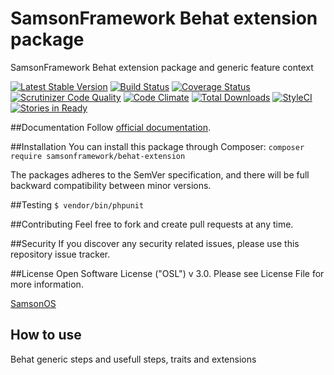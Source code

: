# SamsonFramework Behat extension package
 
SamsonFramework Behat extension package and generic feature context

[![Latest Stable Version](https://poser.pugx.org/samsonframework/jenkins-ci/v/stable.svg)](https://packagist.org/packages/samsonframework/jenkins-ci)
[![Build Status](https://scrutinizer-ci.com/g/samsonframework/jenkins-ci/badges/build.png?b=master)](https://scrutinizer-ci.com/g/samsonframework/jenkins-ci/build-status/master)
[![Coverage Status](https://coveralls.io/repos/github/samsonframework/jenkins-ci/badge.svg?branch=master)](https://coveralls.io/github/samsonframework/jenkins-ci?branch=master)
[![Scrutinizer Code Quality](https://scrutinizer-ci.com/g/samsonframework/jenkins-ci/badges/quality-score.png?b=master)](https://scrutinizer-ci.com/g/samsonframework/jenkins-ci/?branch=master)
[![Code Climate](https://codeclimate.com/github/samsonframework/jenkins-ci/badges/gpa.svg)](https://codeclimate.com/github/samsonframework/jenkins-ci)
[![Total Downloads](https://poser.pugx.org/samsonframework/jenkins-ci/downloads.svg)](https://packagist.org/packages/samsonframework/jenkins-ci)
[![StyleCI](https://styleci.io/repos/67337167/shield)](https://styleci.io/repos/67337167)
[![Stories in Ready](https://badge.waffle.io/samsonframework/jenkins-ci.png?label=ready&title=Ready)](https://waffle.io/samsonframework/jenkins-ci)

##Documentation
Follow [official documentation](http://github.com/samsonframework/jenkins-ci/blob/master/docs/Index.md).

##Installation
You can install this package through Composer:
```composer require samsonframework/behat-extension```

The packages adheres to the SemVer specification, and there will be full backward compatibility between minor versions.

##Testing
```$ vendor/bin/phpunit```

##Contributing
Feel free to fork and create pull requests at any time.

##Security
If you discover any security related issues, please use this repository issue tracker.

##License
Open Software License ("OSL") v 3.0. Please see License File for more information.

[SamsonOS](http://samsonos.com)


## How to use
Behat generic steps and usefull steps, traits and extensions
